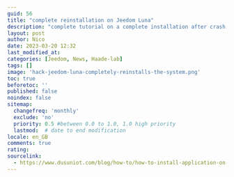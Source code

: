 ```yaml
---
guid: 56
title: "complete reinstallation on Jeedom Luna"
description: "complete tutorial on a complete installation after crash of jeedom based on debian on Jeedom Luna"
layout: post
author: Nico
date: 2023-03-20 12:32
last_modified_at: 
categories: [Jeedom, News, Haade-lab]
tags: []
image: 'hack-jeedom-luna-completely-reinstalls-the-system.png'
toc: true
beforetoc: ''
published: false
noindex: false
sitemap:
  changefreq: 'monthly'
  exclude: 'no'
  priority: 0.5 #between 0.0 to 1.0, 1.0 high priority
  lastmod:  # date to end modification
locale: en_GB
comments: true
rating:  
sourcelink:
  - https://www.dusuniot.com/blog/how-to/how-to-install-application-on-dsgw-210/
---
```

